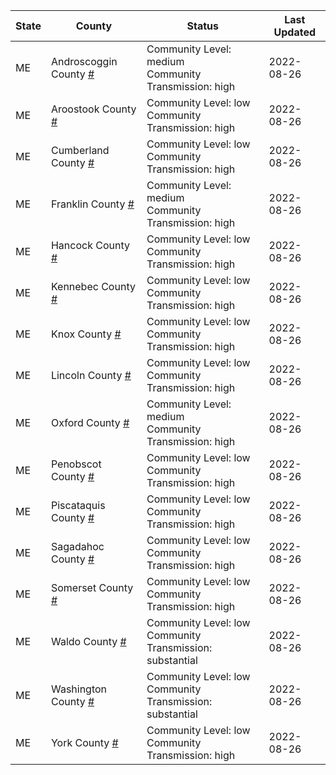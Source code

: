 State | County | Status | Last Updated
--- | --- | --- | --- 
ME | Androscoggin County <a href="#androscoggin_county">#</a> | <a name="androscoggin_county"></a>Community Level: medium<br/>Community Transmission: high | 2022-08-26
ME | Aroostook County <a href="#aroostook_county">#</a> | <a name="aroostook_county"></a>Community Level: low<br/>Community Transmission: high | 2022-08-26
ME | Cumberland County <a href="#cumberland_county">#</a> | <a name="cumberland_county"></a>Community Level: low<br/>Community Transmission: high | 2022-08-26
ME | Franklin County <a href="#franklin_county">#</a> | <a name="franklin_county"></a>Community Level: medium<br/>Community Transmission: high | 2022-08-26
ME | Hancock County <a href="#hancock_county">#</a> | <a name="hancock_county"></a>Community Level: low<br/>Community Transmission: high | 2022-08-26
ME | Kennebec County <a href="#kennebec_county">#</a> | <a name="kennebec_county"></a>Community Level: low<br/>Community Transmission: high | 2022-08-26
ME | Knox County <a href="#knox_county">#</a> | <a name="knox_county"></a>Community Level: low<br/>Community Transmission: high | 2022-08-26
ME | Lincoln County <a href="#lincoln_county">#</a> | <a name="lincoln_county"></a>Community Level: low<br/>Community Transmission: high | 2022-08-26
ME | Oxford County <a href="#oxford_county">#</a> | <a name="oxford_county"></a>Community Level: medium<br/>Community Transmission: high | 2022-08-26
ME | Penobscot County <a href="#penobscot_county">#</a> | <a name="penobscot_county"></a>Community Level: low<br/>Community Transmission: high | 2022-08-26
ME | Piscataquis County <a href="#piscataquis_county">#</a> | <a name="piscataquis_county"></a>Community Level: low<br/>Community Transmission: high | 2022-08-26
ME | Sagadahoc County <a href="#sagadahoc_county">#</a> | <a name="sagadahoc_county"></a>Community Level: low<br/>Community Transmission: high | 2022-08-26
ME | Somerset County <a href="#somerset_county">#</a> | <a name="somerset_county"></a>Community Level: low<br/>Community Transmission: high | 2022-08-26
ME | Waldo County <a href="#waldo_county">#</a> | <a name="waldo_county"></a>Community Level: low<br/>Community Transmission: substantial | 2022-08-26
ME | Washington County <a href="#washington_county">#</a> | <a name="washington_county"></a>Community Level: low<br/>Community Transmission: substantial | 2022-08-26
ME | York County <a href="#york_county">#</a> | <a name="york_county"></a>Community Level: low<br/>Community Transmission: high | 2022-08-26
